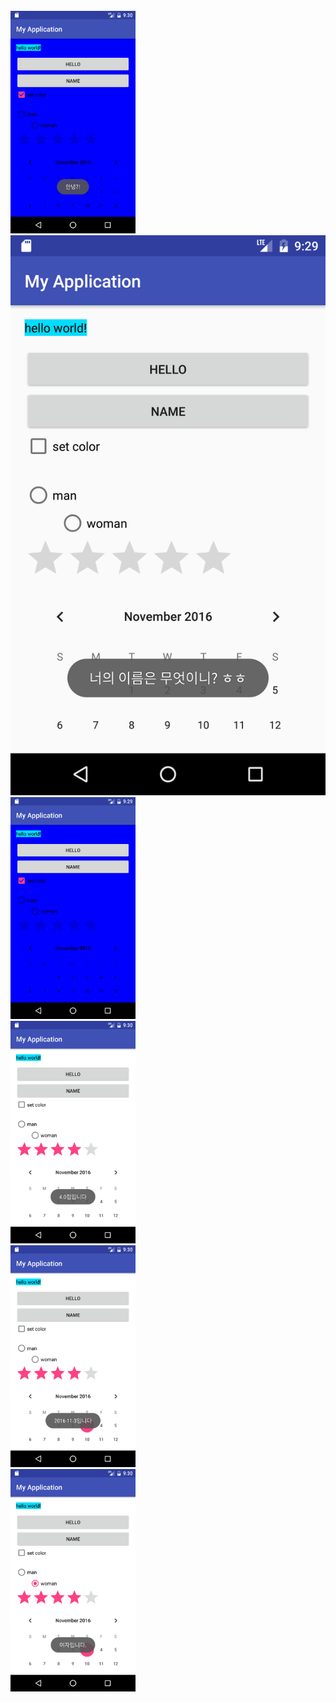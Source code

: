 <br>
<img src=https://github.com/kimsungchan/andorid_161111/blob/master/app/pics/Screenshot_1479807008.png?raw=true width=200>
<br>
<img src=https://github.com/kimsungchan/andorid_161111/blob/master/app/pics/Screenshot_1479806987.png?raw=true wdith=200>
<br>
<img src=https://github.com/kimsungchan/andorid_161111/blob/master/app/pics/Screenshot_1479806992.png?raw=true width=200>
<br>
<img src=https://github.com/kimsungchan/andorid_161111/blob/master/app/pics/Screenshot_1479807028.png?raw=true width=200>
<br>
<img src=https://github.com/kimsungchan/andorid_161111/blob/master/app/pics/Screenshot_1479807032.png?raw=true width=200>
<br>
<img src=https://github.com/kimsungchan/andorid_161111/blob/master/app/pics/Screenshot_1479807040.png?raw=true width=200>
<br>
